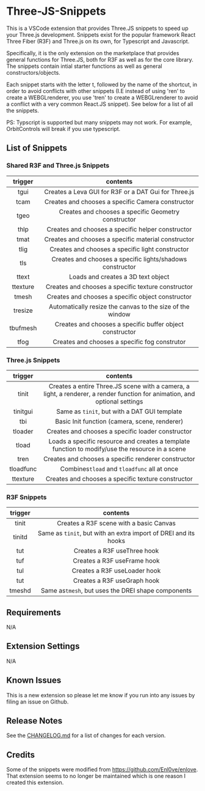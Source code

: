 # Three-JS-Snippets

This is a VSCode extension that provides Three.JS snippets to speed up your Three.js development. Snippets exist for the popular framework React Three Fiber (R3F) and Three.js on its own, for Typescript and Javascript.

Specifically, it is the only extension on the marketplace that provides general functions for Three.JS, both for R3F as well as for the core library. The snippets contain intial starter functions as well as general constructors/objects.

Each snippet starts with the letter t, followed by the name of the shortcut, in order to avoid conflicts with other snippets (I.E instead of using 'ren' to create a WEBGLrenderer, you use 'tren' to create a WEBGLrenderer to avoid a conflict with a very common React.JS snippet). See below for a list of all the snippets.

PS: Typscript is supported but many snippets may not work. For example, OrbitControls will break if you use typescript.



## List of Snippets

### Shared  R3F and Three.js Snippets
|trigger|contents|
|:--:|:--:|
|tgui|Creates a Leva GUI for R3F or a DAT Gui for Three.js|
|tcam|Creates and chooses a specific Camera constructor|
|tgeo|Creates and chooses a specific Geometry constructor|
|thlp|Creates and chooses a specific helper constructor|
|tmat|Creates and chooses a specific material constructor|
|tlig|Creates and chooses a specific light constructor|
|tls|Creates and chooses a specific lights/shadows constructor|
|ttext|Loads and creates a 3D text object|
|ttexture|Creates and chooses a specific texture constructor|
|tmesh|Creates and chooses a specific object constructor|
|tresize|Automatically resize the canvas to the size of the window|
|tbufmesh|Creates and chooses a specific buffer object constructor|
|tfog|Creates and chooses a specific fog construtor| 

### Three.js Snippets
|trigger|contents|
|:--:|:--:|
|tinit|Creates a entire Three.JS scene with a camera, a light, a renderer, a render function for animation, and optional settings|
|tinitgui|Same as `tinit`, but with a DAT GUI template|
|tbi|Basic Init function (camera, scene, renderer)|
|tloader|Creates and chooses a specific loader constructor|
|tload|Loads a specific resource and creates a template function to modify/use the resource in a scene|
|tren|Creates and chooses a specific renderer constructor|
|tloadfunc|Combines`tload` and `tloadfunc` all at once|
|ttexture|Creates and chooses a specific texture constructor|

### R3F Snippets
|trigger|contents|
|:--:|:--:|
|tinit|Creates a R3F scene with a basic Canvas|
|tinitd|Same as `tinit`, but with an extra import of DREI and its hooks|
|tut|Creates a R3F useThree hook|
|tuf| Creates a R3F useFrame hook|
|tul|Creates a R3F useLoader hook|
|tut|Creates a R3F useGraph hook|
|tmeshd|Same as`tmesh`, but uses the DREI shape components|

## Requirements

N/A

## Extension Settings

N/A

## Known Issues

This is a new extension so please let me know if you run into any issues by filing an issue on Github. 
## Release Notes

See the [CHANGELOG.md](CHANGELOG.md) for a list of changes for each version.


## Credits

Some of the snippets were modified from https://github.com/Enl0ve/enlove. That extension seems to no longer be maintained which is one reason I created this extension.
